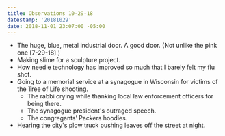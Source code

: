 ```yaml
---
title: Observations 10-29-18
datestamp: '20181029'
date: 2018-11-01 23:07:00 -05:00
---
```


- The huge, blue, metal industrial door. A good door. (Not unlike the pink one [7-29-18].)
- Making slime for a sculpture project.
- How needle technology has improved so much that I barely felt my flu shot.
- Going to a memorial service at a synagogue in Wisconsin for victims of the Tree of Life shooting.
	- The rabbi crying while thanking local law enforcement officers for being there.
	- The synagogue president's outraged speech.
	- The congregants’ Packers hoodies.
- Hearing the city's plow truck pushing leaves off the street at night.
